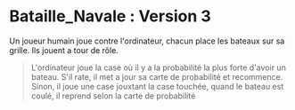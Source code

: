 # Bataille_Navale : Version 3
Un joueur humain joue contre l'ordinateur, chacun place les bateaux sur sa grille. Ils jouent a tour de rôle.

> L'ordinateur joue la case où il y a la probabilité la plus forte d'avoir un bateau.
> S'il rate, il met a jour sa carte de probabilité et recommence.
> Sinon, il joue une case jouxtant la case touchée, quand le bateau est coulé, il reprend selon la carte de probabilité

